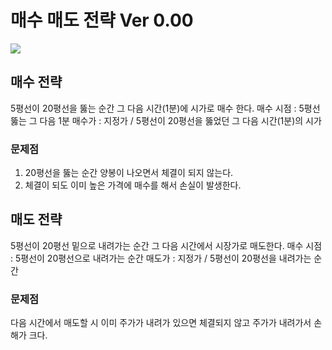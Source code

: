# 매수 매도 전략 Ver 0.00
<img src="https://user-images.githubusercontent.com/55151796/111038124-a3890d80-846a-11eb-8bd8-f258c7b339aa.png">

## 매수 전략
5평선이 20평선을 뚫는 순간 그 다음 시간(1분)에 시가로 매수 한다.
매수 시점 : 5평선 뚫는 그 다음 1분
매수가 : 지정가 / 5평선이 20평선을 뚫었던 그 다음 시간(1분)의 시가

### 문제점
1. 20평선을 뚫는 순간 양봉이 나오면서 체결이 되지 않는다.
2. 체결이 되도 이미 높은 가격에 매수를 해서 손실이 발생한다.


## 매도 전략
5평선이 20평선 밑으로 내려가는 순간 그 다음 시간에서 시장가로 매도한다.
매수 시점 : 5평선이 20평선으로 내려가는 순간
매도가 : 지정가 / 5평선이 20평선을 내려가는 순간

### 문제점
다음 시간에서 매도할 시 이미 주가가 내려가 있으면 체결되지 않고 주가가 내려가서 손해가 크다.

